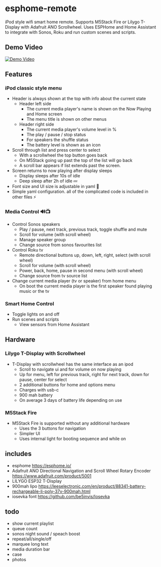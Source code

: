 # esphome-remote
iPod style wifi smart home remote. Supports M5Stack Fire or Lilygo T-Display with Adafruit ANO Scrollwheel. Uses ESPHome and Home Assistant to integrate with Sonos, Roku and run custom scenes and scripts.

## Demo Video
[![Demo Video](https://img.youtube.com/vi/Tg7Op2hr42o/0.jpg)](https://youtu.be/Tg7Op2hr42o)

## Features
### iPod classic style menu 
- Header is always shown at the top with info about the current state
    - Header left side
        - The current media player's name is shown on the Now Playing and Home screen
        - The menu title is shown on other menus
    - Header right side
        - The current media player's volume level in %
        - The play / pause / stop status
        - For speakers the shuffle status
        - The battery level is shown as an icon
- Scroll through list and press center to select
    - With a scrollwheel the top button goes back
    - On M5Stack going up past the top of the list will go back
    - A scroll bar appears if list extends past the screen. 
- Screen returns to now playing after display sleeps
	- Display sleeps after 10s of idle
	- Deep sleep after 2h of idle 💤
- Font size and UI size is adjustable in yaml 🔨
- Simple yaml configuration. all of the complicated code is included in other files ⚡️

### Media Control 🔊📺
- Control Sonos speakers
	- Play / pause, next track, previous track, toggle shuffle and mute
	- Scroll for volume (with scroll wheel)
	- Manage speaker group
	- Change source from sonos favourites list
- Control Roku tv
	- Remote directional buttons up, down, left, right, select (with scroll wheel)
	- Scroll for volume (with scroll wheel)
	- Power, back, home, pause in second menu (with scroll wheel)
	- Change source from tv source list
- Change current media player (tv or speaker) from home menu
	- On boot the current media player is the first speaker found playing music or the tv

### Smart Home Control
- Toggle lights on and off
- Run scenes and scripts
	- View sensors from Home Assistant

## Hardware
### Lilygo T-Display with Scrollwheel
- T-Display with scrollwheel has the same interface as an ipod
	- Scroll to navigate ui and for volume on now playing
	- Up for menu, left for previous track, right for next track, down for pause, center for select
	- 2 additional buttons for home and options menu
	- Charges with usb-c
	- 900 mah battery
	- On average 3 days of battery life depending on use

### M5Stack Fire
- M5Stack Fire is supported without any additional hardware
	- Uses the 3 buttons for navigation
	- Simpler UI
	- Uses internal light for booting sequence and while on

## includes
- esphome https://esphome.io/
- Adafruit ANO Directional Navigation and Scroll Wheel Rotary Encoder https://www.adafruit.com/product/5001
- LILYGO ESP32 T-Display
- 900mah lipo https://leeselectronic.com/en/product/88341-battery-rechargeable-li-poly-37v-900mah.html
- iosevka font https://github.com/be5invis/Iosevka

## todo
- show current playlist
- queue count
- sonos night sound / speach boost
- repeat/all/single/off
- marquee long text
- media duration bar
- case
- photos
